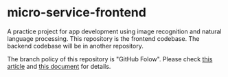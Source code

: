 # micro-service-frontend
A practice project for app development using image recognition and natural language processing.
This repository is the frontend codebase. The backend codebase will be in another repository.

The branch policy of this repository is "GitHub Folow".
Please check [this article](https://qiita.com/onishi_820/items/d98c61e0faa67f417829) and [this document](docs/branch-policy.md) for details.
